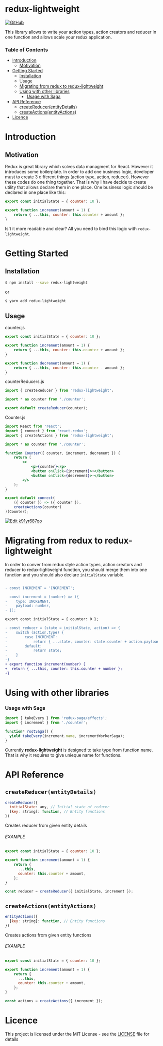 # redux-lightweight


[![GitHub](https://img.shields.io/github/license/mashape/apistatus.svg)](https://github.com/doniyor2109/redux-lightweight/blob/master/LICENSE)

This library allows to write your action types, action creators and reducer in one function and allows scale your redux application.

### Table of Contents

- [Introduction](#introduction)
  - [Motivation](#motivation)
- [Getting Started](#getting-started)
  - [Installation](#installation)
  - [Usage](#usage)
  - [Migrating from redux to redux-lightweight](#migrating-from-redux-to-redux-lightweight)
  - [Using with other libraries](#using-with-other-libraries)
    - [Usage with Saga](#usage-with-saga)
- [API Reference](#api-reference)
  - [createReducer(entityDetails)](#createreducerentitydetails)
  - [createActions(entityActions)](#createactionsentityactions)
- [Licence](#licence)

# Introduction

## Motivation

Redux is great library which solves data managment for React. However it introduces some boilerplate. In order to add one business logic, developer must to create 3 different things (action type, action, reducer). However these codes do one thing together. That is why I have decide to create utility that allows declare them in one place.
One business logic should be declared in one place like this:

```js
export const initialState = { counter: 10 };

export function increment(amount = 1) {
    return { ...this, counter: this.counter + amount };
}
```

Is't it more readable and clear? All you need to bind this logic with `redux-lightweight`.

# Getting Started

## Installation

```bash
$ npm install --save redux-lightweight
```

or

```bash
$ yarn add redux-lightweight
```

## Usage

counter.js
```js
export const initialState = { counter: 10 };

export function increment(amount = 1) {
    return { ...this, counter: this.counter + amount };
}

export function decrement(amount = 1) {
    return { ...this, counter: this.counter - amount };
}
```

counterReducers.js
```js
import { createReducer } from 'redux-lightweight';

import * as counter from './counter';

export default createReducer(counter);
```

Counter.js
```jsx harmony
import React from 'react';
import { connect } from 'react-redux';
import { createActions } from 'redux-lightweight';

import * as counter from './counter';

function Counter({ counter, increment, decrement }) {
    return (
        <>
            <p>{counter}</p>
            <button onClick={increment}>+</button>
            <button onClick={decrement}>-</button>
        </>
    );
}

export default connect(
    ({ counter }) => ({ counter }),
    createActions(counter)
)(Counter);
```

[![Edit k91yr687qo](https://codesandbox.io/static/img/play-codesandbox.svg)](https://codesandbox.io/s/k91yr687qo)

# Migrating from redux to redux-lightweight

In order to conver from redux style action types, action creators and reducer to redux-lightweight function, you should merge them into one function and you should also declare `initialState` variable.
```diff

- const INCREMENT = 'INCREMENT';

- const increment = (number) => ({
-    type: INCREMENT,
-    payload: number,
- });

export const initialState = { counter: 0 };

- const reducer = (state = initialState, action) => {
-    switch (action.type) {
-        case INCREMENT:
-            return { ...state, counter: state.counter + action.payload };
-        default:
-            return state;
-    }
-}
+ export function increment(number) {
+  return { ...this, counter: this.counter + number };
+}
```

# Using with other libraries

### Usage with Saga

```js
import { takeEvery } from 'redux-saga/effects';
import { increment } from './counter';

function* rootSaga() {
  yield takeEvery(increment.name, incrementWorkerSaga);
}
```

<aside class="warnings">
  Currently <b>redux-lightweight</b> is designed to take type from function name. That is why it requires to give unieque name for functions.
</aside>


# API Reference

## `createReducer(entityDetails)`

```js
createReducer({
  initialState: any, // Initial state of reducer
  [key: string]: function, // Entity functions
})
```

Creates reducer from given entity details

###### EXAMPLE

```js
export const initialState = { counter: 10 };

export function increment(amount = 1) {
    return {
      ...this,
      counter: this.counter + amount,
    };
}

const reducer = createReducer({ initialState, increment });
```

## `createActions(entityActions)`

```js
entityActions({
  [key: string]: function, // Entity functions
})
```

Creates actions from given entity functions

###### EXAMPLE

```js
export const initialState = { counter: 10 };

export function increment(amount = 1) {
    return {
      ...this,
      counter: this.counter + amount,
    };
}

const actions = createActions({ increment });
```

# Licence

This project is licensed under the MIT License - see the [LICENSE](LICENSE) file for details
